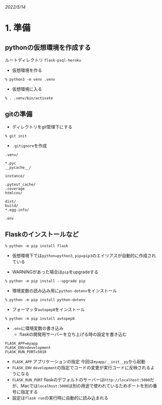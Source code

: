 _2022/5/14_

# 1. 準備

## pythonの仮想環境を作成する

ルートディレクトリ `flask-psql-heroku`

- 仮想環境を作る
```shell
% python3 -m venv .venv
```

- 仮想環境に入る
```shell
% . .venv/bin/activate
```

## gitの準備
- ディレクトリをgit管理下にする
```shell
% git init
```

- `.gitignore`を作成
```git:.gitignore
.venv/

*.pyc
__pycache__/

instance/

.pytest_cache/
.coverage
htmlcov/

dist/
build/
*.egg-info/

.env
```
## Flaskのインストールなど

```shell
% python -m pip install flask
```
- 仮想環境下では`python=python3`, `pip=pip3`のエイリアスが自動的に作成されている

- WARNINGがあった場合は`pip`をupgradeする
```shell
% python -m pip install --upgrade pip
```
- 環境変数の読み込み用に`python-dotenv`をインストール
```shell
% python -m pip install python-dotenv
```
- フォーマッタ`autopep8`をインストール
```shell
% python -m pip install autopep8
```

- `.env`に環境変数の書き込み
  - flaskの開発用サーバーを立ち上げる時の設定を書き込む
```
FLASK_APP=myapp
FLASK_ENV=development
FLASK_RUN_PORT=5010
```
- `FLASK_APP` アプリケーションの指定 今回は`myapp/__init__py`から起動
- `FLASK_ENV` `development`の指定でコードの変更が実行コードに反映されるようになる
- `FLASK_RUN_PORT` flaskのデフォルトのサーバーは`http://localhost:5000`だが、Macでは`localhost:5000`は別の用途で使われているためポートを別の番号に指定する
- 設定は`flask run`の実行時に自動的に読み込まれる
